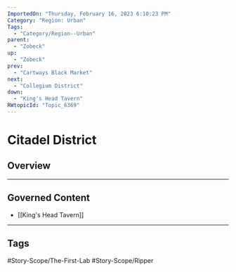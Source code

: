 ```yaml
---
ImportedOn: "Thursday, February 16, 2023 6:10:23 PM"
Category: "Region: Urban"
Tags:
  - "Category/Region--Urban"
parent:
  - "Zobeck"
up:
  - "Zobeck"
prev:
  - "Cartways Black Market"
next:
  - "Collegium District"
down:
  - "King's Head Tavern"
RWtopicId: "Topic_6369"
---
```

# Citadel District
## Overview
---
## Governed Content
- [[King's Head Tavern]]


---
## Tags
#Story-Scope/The-First-Lab #Story-Scope/Ripper

